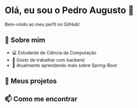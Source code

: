 # Olá, eu sou o Pedro Augusto 👋

Bem-vindo ao meu perfil no GitHub!

## 🚀 Sobre mim
- 💻 Estudante de Ciência da Computação
- 🔧 Gosto de trabalhar com backend
- 🌱 Atualmente aprendendo mais sobre Spring-Boot 

## 💼 Meus projetos
<!--
- [Meu projeto de chatbot](https://github.com/exemplo/chatbot)
- [Outro projeto interessante](https://github.com/exemplo/projeto2)
-->

## 📫 Como me encontrar
<!--
- [LinkedIn](https://www.linkedin.com/in/seulinkedin)
- [Meu site pessoal](https://www.seusite.com)


---
![Imagem de exemplo](https://via.placeholder.com/150)
-->


<!--
- 🔭 I’m currently working on ...
- 🌱 I’m currently learning ...
- 📫 How to reach me: ...
- ⚡ Fun fact: ...
-->
